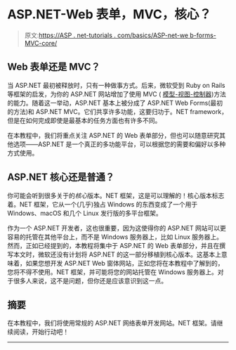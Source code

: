 # ASP.NET-Web 表单，MVC，核心？

> 原文:[https://ASP . net-tutorials . com/basics/ASP-net-we b-forms-MVC-core/](https://asp.net-tutorials.com/basics/asp-net-web-forms-mvc-core/)

## Web 表单还是 MVC？

当 ASP.NET 最初被释放时，只有一种做事方式。后来，微软受到 Ruby on Rails 等框架的启发，为你的 ASP.NET 网站增加了使用 MVC ( [模型-视图-控制器](https://en.wikipedia.org/wiki/Model%E2%80%93view%E2%80%93controller))方法的能力。随着这一举动，ASP.NET 基本上被分成了 ASP.NET Web Forms(最初的方法)和 ASP.NET MVC。它们共享许多功能，这要归功于。NET framework，但是在如何完成即使是最基本的任务方面也有许多不同。

在本教程中，我们将重点关注 ASP.NET 的 Web 表单部分，但也可以随意研究其他选项——ASP.NET 是一个真正的多功能平台，可以根据您的需要和偏好以多种方式使用。

## ASP.NET 核心还是普通？

你可能会听到很多关于的*核心*版本。NET 框架，这是可以理解的！核心版本标志着。NET 框架，它从一个(几乎)独占 Windows 的东西变成了一个用于 Windows、macOS 和几个 Linux 发行版的多平台框架。

作为一个 ASP.NET 开发者，这也很重要，因为这使得你的 ASP.NET 网站可以更容易的托管在其他平台上，而不是 Windows 服务器上，比如 Linux 服务器上。然而，正如已经提到的，本教程将集中于 ASP.NET 的 Web 表单部分，并且在撰写本文时，微软还没有计划将 ASP.NET 的这一部分移植到核心版本。这基本上意味着，如果您想开发 ASP.NET Web 窗体网站，正如您将在本教程中了解到的，您将不得不使用。NET 框架，并可能将您的网站托管在 Windows 服务器上。对于很多人来说，这不是问题，但你还是应该意识到这一点。

<input type="hidden" name="IL_IN_ARTICLE">

## 摘要

在本教程中，我们将使用常规的 ASP.NET 网络表单开发网站。NET 框架。请继续阅读，开始行动吧！

* * *